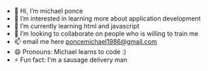 - 👋 Hi, I’m michael ponce
- 👀 I’m interested in learning more about application development
- 🌱 I’m currently learning html and javascript
- 💞️ I’m looking to collaborate on people who is willing to train me
- 📫 email me here poncemichael1986@gmail.com
- 😄 Pronouns: Michael learns to code :)
- ⚡ Fun fact: I'm a sausage delivery man 

<!---
poncemichael/poncemichael is a ✨ special ✨ repository because its `README.md` (this file) appears on your GitHub profile.
You can click the Preview link to take a look at your changes.
--->
